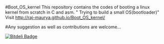 #Boot_OS_kernel
 This repository contains the codes of booting a linux kernel from scratch in C and asm.
 " Trying to build a small OS(bootloader)"
Visit
http://raj-maurya.github.io/Boot_OS_kernel/

#Any suggestion as well as contributions are welcome...

[![Bitdeli Badge](https://d2weczhvl823v0.cloudfront.net/raj-maurya/boot_os_kernel/trend.png)](https://bitdeli.com/free "Bitdeli Badge")

